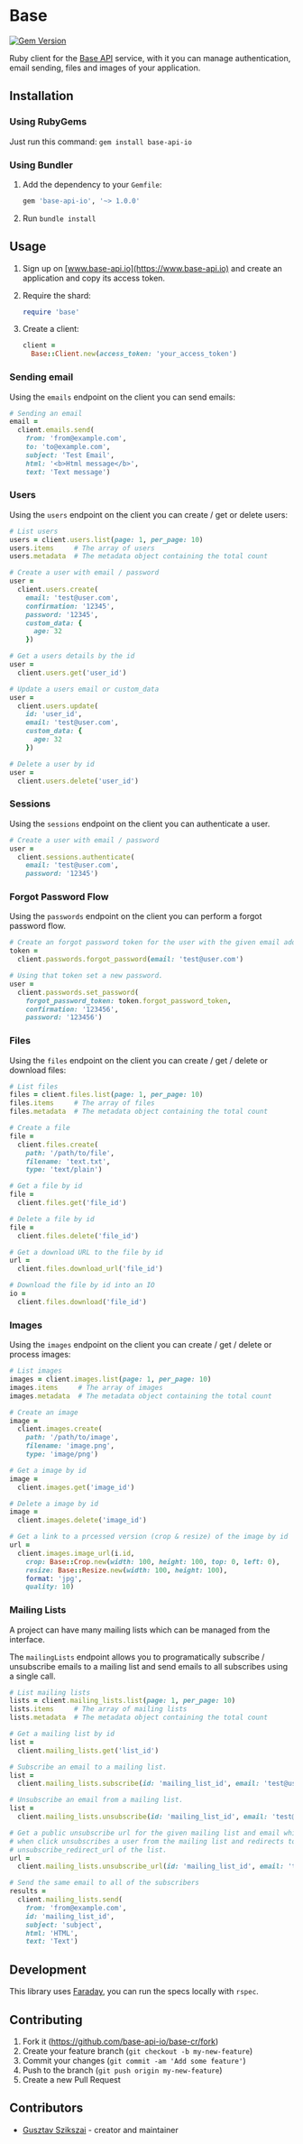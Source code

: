 # Base

[![Gem Version](https://badge.fury.io/rb/base-api-io.svg)](https://badge.fury.io/rb/base-api-io)

Ruby client for the [Base API](https://www.base-api.io) service, with it you
can manage authentication, email sending, files and images of your application.

## Installation

### Using RubyGems

Just run this command: `gem install base-api-io`

### Using Bundler

1. Add the dependency to your `Gemfile`:

   ```ruby
   gem 'base-api-io', '~> 1.0.0'
   ```

2. Run `bundle install`

## Usage

1. Sign up on [www.base-api.io](https://www.base-api.io) and create an
   application and copy its access token.

2. Require the shard:

   ```ruby
   require 'base'
   ```

3. Create a client:

   ```ruby
   client =
     Base::Client.new(access_token: 'your_access_token')
   ```

### Sending email

Using the `emails` endpoint on the client you can send emails:

```ruby
# Sending an email
email =
  client.emails.send(
    from: 'from@example.com',
    to: 'to@example.com',
    subject: 'Test Email',
    html: '<b>Html message</b>',
    text: 'Text message')
```

### Users

Using the `users` endpoint  on the client you can create / get or delete users:

```ruby
# List users
users = client.users.list(page: 1, per_page: 10)
users.items     # The array of users
users.metadata  # The metadata object containing the total count

# Create a user with email / password
user =
  client.users.create(
    email: 'test@user.com',
    confirmation: '12345',
    password: '12345',
    custom_data: {
      age: 32
    })

# Get a users details by the id
user =
  client.users.get('user_id')

# Update a users email or custom_data
user =
  client.users.update(
    id: 'user_id',
    email: 'test@user.com',
    custom_data: {
      age: 32
    })

# Delete a user by id
user =
  client.users.delete('user_id')
```

### Sessions

Using the `sessions` endpoint on the client you can authenticate a user.

```ruby
# Create a user with email / password
user =
  client.sessions.authenticate(
    email: 'test@user.com',
    password: '12345')
```

### Forgot Password Flow

Using the `passwords` endpoint on the client you can perform a forgot password flow.

```ruby
# Create an forgot password token for the user with the given email address.
token =
  client.passwords.forgot_password(email: 'test@user.com')

# Using that token set a new password.
user =
  client.passwords.set_password(
    forgot_password_token: token.forgot_password_token,
    confirmation: '123456',
    password: '123456')
```

### Files

Using the `files` endpoint on the client you can create / get / delete or
download files:

```ruby
# List files
files = client.files.list(page: 1, per_page: 10)
files.items     # The array of files
files.metadata  # The metadata object containing the total count

# Create a file
file =
  client.files.create(
    path: '/path/to/file',
    filename: 'text.txt',
    type: 'text/plain')

# Get a file by id
file =
  client.files.get('file_id')

# Delete a file by id
file =
  client.files.delete('file_id')

# Get a download URL to the file by id
url =
  client.files.download_url('file_id')

# Download the file by id into an IO
io =
  client.files.download('file_id')
```

### Images

Using the `images` endpoint on the client you can create / get / delete or
process images:

```ruby
# List images
images = client.images.list(page: 1, per_page: 10)
images.items     # The array of images
images.metadata  # The metadata object containing the total count

# Create an image
image =
  client.images.create(
    path: '/path/to/image',
    filename: 'image.png',
    type: 'image/png')

# Get a image by id
image =
  client.images.get('image_id')

# Delete a image by id
image =
  client.images.delete('image_id')

# Get a link to a prcessed version (crop & resize) of the image by id
url =
  client.images.image_url(i.id,
    crop: Base::Crop.new(width: 100, height: 100, top: 0, left: 0),
    resize: Base::Resize.new(width: 100, height: 100),
    format: 'jpg',
    quality: 10)
```

### Mailing Lists

A project can have many mailing lists which can be managed from the interface.

The `mailingLists` endpoint allows you to programatically subscribe / unsubscribe
emails to a mailing list and send emails to all subscribes using a single call.

```ruby
# List mailing lists
lists = client.mailing_lists.list(page: 1, per_page: 10)
lists.items     # The array of mailing lists
lists.metadata  # The metadata object containing the total count

# Get a mailing list by id
list =
  client.mailing_lists.get('list_id')

# Subscribe an email to a mailing list.
list =
  client.mailing_lists.subscribe(id: 'mailing_list_id', email: 'test@user.com')

# Unsubscribe an email from a mailing list.
list =
  client.mailing_lists.unsubscribe(id: 'mailing_list_id', email: 'test@user.com')

# Get a public unsubscribe url for the given mailing list and email which
# when click unsubscribes a user from the mailing list and redirects to the
# unsubscribe_redirect_url of the list.
url =
  client.mailing_lists.unsubscribe_url(id: 'mailing_list_id', email: 'test@user.com')

# Send the same email to all of the subscribers
results =
  client.mailing_lists.send(
    from: 'from@example.com',
    id: 'mailing_list_id',
    subject: 'subject',
    html: 'HTML',
    text: 'Text')
```

## Development

This library uses [Faraday](https://lostisland.github.io/faraday/), you can run the
specs locally with `rspec`.

## Contributing

1. Fork it (<https://github.com/base-api-io/base-cr/fork>)
2. Create your feature branch (`git checkout -b my-new-feature`)
3. Commit your changes (`git commit -am 'Add some feature'`)
4. Push to the branch (`git push origin my-new-feature`)
5. Create a new Pull Request

## Contributors

- [Gusztav Szikszai](https://github.com/gdotdesign) - creator and maintainer
